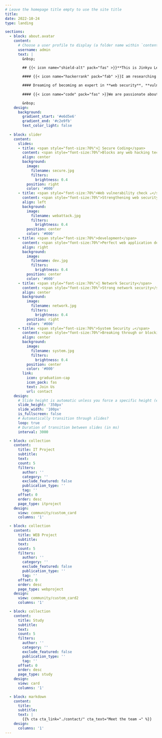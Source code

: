 ```yaml
---
# Leave the homepage title empty to use the site title
title:
date: 2022-10-24
type: landing

sections:
  - block: about.avatar
    content:
      # Choose a user profile to display (a folder name within `content/authors/`)
      username: admin
      text: |
        &nbsp;

        ## {{< icon name="shield-alt" pack="fas" >}}**This is Jinkyu Lee, majoring in IT and Information Engineering at Chonbuk National University!**
        
        #### {{< icon name="hackerrank" pack="fab" >}}I am researching and studying the web hacking / network field with interest!{{< icon name="network-wired" pack=" fas" >}}

        #### Dreaming of becoming an expert in **web security**, **vulnerability analysis**, and **secure coding**{{< icon name="search" pack="fas" >}}
        
        #### {{< icon name="code" pack="fas" >}}We are passionate about developing innovative **web security solutions**{{< icon name="lock" pack="fas" >}}

        &nbsp;
    design:
      background:
        gradient_start: '#e6d5e6'
        gradient_end: '#c2e9fb'
        text_color_light: false
  
  - block: slider
    content:
      slides:
      - title: <span style="font-size:70%">👋 Secure Coding</span>
        content: <span style="font-size:70%">Blocks any web hacking technology...</span>
        align: center
        background:
          image:
            filename: secure.jpg
            filters:
              brightness: 0.4
          position: right
          color: '#000'
      - title: <span style="font-size:70%">Web vulnerability check ☕️</span>
        content: <span style="font-size:70%">Strengthening web security through vulnerability checking....!</span>
        align: left
        background:
          image:
            filename: webattack.jpg
            filters:
              brightness: 0.4
          position: center
          color: '#000'
      - title: <span style="font-size:70%">development</span>
        content: <span style="font-size:70%">Perfect web application development!</span>
        align: right
        background:
          image:
            filename: dev.jpg
            filters:
              brightness: 0.4
          position: center
          color: '#000'
      - title: <span style="font-size:70%">👋 Network Security</span>
        content: <span style="font-size:70%">Strong network security</span>
        align: center
        background:
          image:
            filename: network.jpg
            filters:
              brightness: 0.4
          position: right
          color: '#000'
      - title: <span style="font-size:70%">System Security ☕️</span>
        content: <span style="font-size:70%">Breaking through or blocking any system..!</span>
        align: center
        background:
          image:
            filename: system.jpg
            filters:
              brightness: 0.4
          position: center
          color: '#000'  
        link:
          icon: graduation-cap
          icon_pack: fas
          text: Join Us
          url: contact
    design:
      # Slide height is automatic unless you force a specific height (e.g. '400px')
      slide_height: '350px'
      slide_width: '100px'
      is_fullscreen: false
      # Automatically transition through slides?
      loop: true
      # Duration of transition between slides (in ms)
      interval: 3000

  - block: collection
    content:
      title: IT Project
      subtitle: 
      text:
      count: 5
      filters:
        author: ''
        category: ''
        exclude_featured: false
        publication_type: ''
        tag: ''
      offset: 0
      order: desc
      page_type: itproject
    design:
      view: community/custom_card
      columns: '1'

  - block: collection
    content:
      title: WEB Project
      subtitle:
      text:
      count: 5
      filters:
        author: ''
        category: ''
        exclude_featured: false
        publication_type: ''
        tag: ''
      offset: 0 
      order: desc
      page_type: webproject
    design:
      view: community/custom_card2
      columns: '1'

  - block: collection
    content:
      title: Study
      subtitle:
      text:
      count: 5
      filters:
        author: ''
        category: ''
        exclude_featured: false
        publication_type: ''
        tag: ''
      offset: 0 
      order: desc
      page_type: study
    design:
      view: card
      columns: '1'

  - block: markdown
    content:
      title:
      subtitle:
      text: |
        {{% cta cta_link="./contact/" cta_text="Meet the team →" %}}
    design:
      columns: '1'
---
```

